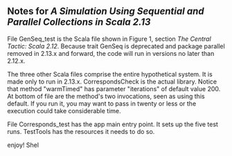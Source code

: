 ## Notes for _A Simulation Using Sequential and Parallel Collections in Scala 2.13_

File GenSeq_test is the Scala file shown in Figure 1, section _The Central Tactic: Scala 2.12_.  Because trait GenSeq is deprecated and package parallel removed in 2.13.x and forward, the code will run in versions no later than 2.12.x.

The three other Scala files comprise the entire hypothetical system.  It is made only to run in 2.13.x.  CorrespondsCheck is the actual library.  Notice that method "warmTimed" has parameter "iterations" of default value 200.  At bottom of file are the method's two invocations, seen as using this default.  If you run it, you may want to pass in twenty or less or the execution could take considerable time.

File Corresponds_test has the app main entry point.  It sets up the five test runs.  TestTools has the resources it needs to do so.

enjoy!
Shel

